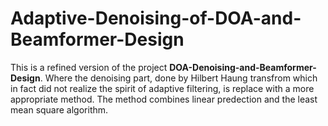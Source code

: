 # Adaptive-Denoising-of-DOA-and-Beamformer-Design

This is a refined version of the project **DOA-Denoising-and-Beamformer-Design**.
Where the denoising part, done by Hilbert Haung transfrom which in fact did not realize the spirit of adaptive filtering, is replace with a more appropriate method.
The method combines linear predection and the least mean square algorithm.

